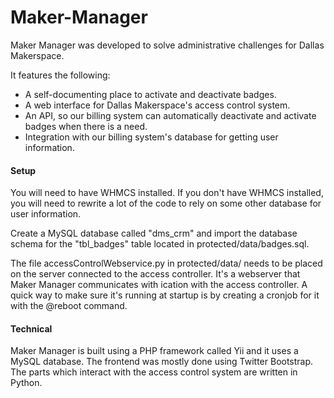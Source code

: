Maker-Manager
=============

Maker Manager was developed to solve administrative challenges for Dallas Makerspace.

It features the following:
* A self-documenting place to activate and deactivate badges.
* A web interface for Dallas Makerspace's access control system.
* An API, so our billing system can automatically deactivate and activate badges when there is a need.
* Integration with our billing system's database for getting user information.

#### Setup
You will need to have WHMCS installed. If you don't have WHMCS installed, you will need to rewrite a lot of the code to rely on some other database for user information.

Create a MySQL database called "dms_crm" and import the database schema for the "tbl_badges" table located in protected/data/badges.sql.

The file accessControlWebservice.py in protected/data/ needs to be placed on the server connected to the access controller. It's a webserver that Maker Manager communicates with ication with the access controller. A quick way to make sure it's running at startup is by creating a cronjob for it with the @reboot command.

#### Technical
Maker Manager is built using a PHP framework called Yii and it uses a MySQL database. The frontend was mostly done using Twitter Bootstrap. The parts which interact with the access control system are written in Python.
